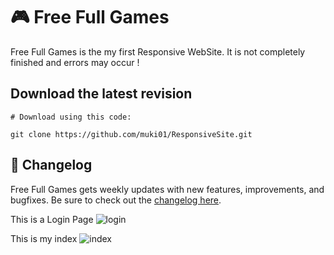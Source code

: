# 🎮 Free Full Games
Free Full Games is the my first Responsive WebSite. It is not completely finished and errors may occur !
<br/>

## Download the latest revision
```
# Download using this code:

git clone https://github.com/muki01/ResponsiveSite.git
```

## :scroll: Changelog
Free Full Games gets weekly updates with new features, improvements, and bugfixes.
Be sure to check out the [changelog here](https://www.google.com).

This is a Login Page
![login](https://user-images.githubusercontent.com/75759731/101701270-422a5a80-3a87-11eb-895e-db733e720c1d.png)


This is my index
![index](https://user-images.githubusercontent.com/75759731/101701332-60905600-3a87-11eb-913a-8e3a4c08ede5.png)
